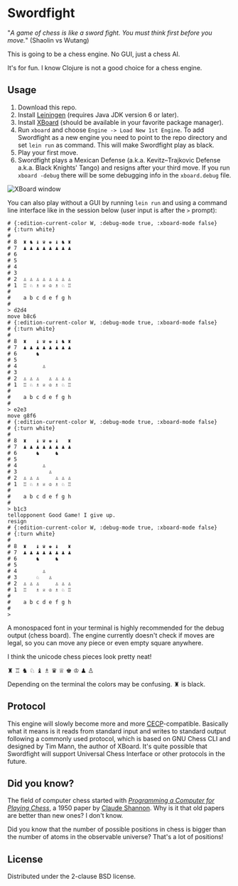 # Swordfight

"*A game of chess is like a sword fight. You must think first before you move.*" (Shaolin vs Wutang)

This is going to be a chess engine. No GUI, just a chess AI.

It's for fun. I know Clojure is not a good choice for a chess engine.

## Usage

1. Download this repo.
2. Install [Leiningen](http://leiningen.org/) (requires Java JDK version 6 or
   later).
3. Install [XBoard](https://www.gnu.org/software/xboard/) (should be available
   in your favorite package manager).
4. Run `xboard` and choose `Engine -> Load New 1st Engine`.
   To add Swordfight as a new engine you need to point to the repo directory
   and set `lein run` as command. This will make Swordfight play as black.
5. Play your first move.
6. Swordfight plays a Mexican Defense (a.k.a. Kevitz–Trajkovic Defense a.k.a. Black Knights' Tango)
   and resigns after your third move. If you run `xboard -debug` there will be some debugging info
   in the `xboard.debug` file.

![XBoard window](http://github.com/evalapply/Swordfight/tree/master/doc/mexican_defense.png)


You can also play without a GUI by running `lein run` and using a command line interface
like in the session below (user input is after the `>` prompt):

```
# {:edition-current-color W, :debug-mode true, :xboard-mode false}
# {:turn white}
#
# 8  ♜ ♞ ♝ ♛ ♚ ♝ ♞ ♜
# 7  ♟ ♟ ♟ ♟ ♟ ♟ ♟ ♟
# 6                 
# 5                 
# 4                 
# 3                 
# 2  ♙ ♙ ♙ ♙ ♙ ♙ ♙ ♙
# 1  ♖ ♘ ♗ ♕ ♔ ♗ ♘ ♖
#
#    a b c d e f g h
#
> d2d4
move b8c6
# {:edition-current-color W, :debug-mode true, :xboard-mode false}
# {:turn white}
#
# 8  ♜   ♝ ♛ ♚ ♝ ♞ ♜
# 7  ♟ ♟ ♟ ♟ ♟ ♟ ♟ ♟
# 6      ♞          
# 5                 
# 4        ♙        
# 3                 
# 2  ♙ ♙ ♙   ♙ ♙ ♙ ♙
# 1  ♖ ♘ ♗ ♕ ♔ ♗ ♘ ♖
#
#    a b c d e f g h
#
> e2e3
move g8f6
# {:edition-current-color W, :debug-mode true, :xboard-mode false}
# {:turn white}
#
# 8  ♜   ♝ ♛ ♚ ♝   ♜
# 7  ♟ ♟ ♟ ♟ ♟ ♟ ♟ ♟
# 6      ♞     ♞    
# 5                 
# 4        ♙        
# 3          ♙      
# 2  ♙ ♙ ♙     ♙ ♙ ♙
# 1  ♖ ♘ ♗ ♕ ♔ ♗ ♘ ♖
#
#    a b c d e f g h
#
> b1c3
tellopponent Good Game! I give up.
resign
# {:edition-current-color W, :debug-mode true, :xboard-mode false}
# {:turn white}
#
# 8  ♜   ♝ ♛ ♚ ♝   ♜
# 7  ♟ ♟ ♟ ♟ ♟ ♟ ♟ ♟
# 6      ♞     ♞    
# 5                 
# 4        ♙        
# 3      ♘   ♙      
# 2  ♙ ♙ ♙     ♙ ♙ ♙
# 1  ♖   ♗ ♕ ♔ ♗ ♘ ♖
#
#    a b c d e f g h
#
>
```

A monospaced font in your terminal is highly recommended for the debug output (chess board).
The engine currently doesn't check if moves are legal, so you can move any piece or even
empty square anywhere.

I think the unicode chess pieces look pretty neat!

♜ ♖ ♞ ♘ ♝ ♗ ♛ ♕ ♚ ♔ ♟ ♙

Depending on the terminal the colors may be confusing. ♜ is black.

## Protocol

This engine will slowly become more and more
[CECP](https://en.wikipedia.org/wiki/Chess_Engine_Communication_Protocol)-compatible.
Basically what it means is it reads from standard input and writes to standard output
following a commonly used protocol, which is based on GNU Chess CLI and designed by
Tim Mann, the author of XBoard. It's quite possible that Swordfight will support
Universal Chess Interface or other protocols in the future.

## Did you know?

The field of computer chess started with
[*Programming a Computer for Playing Chess*](http://archive.computerhistory.org/projects/chess/related_materials/text/2-0%20and%202-1.Programming_a_computer_for_playing_chess.shannon/2-0%20and%202-1.Programming_a_computer_for_playing_chess.shannon.062303002.pdf),
a 1950 paper by [Claude Shannon](http://en.wikipedia.org/wiki/Claude_Shannon). Why is it that old papers are better than new ones? I don't know.

Did you know that the number of possible positions in chess is bigger than the number of atoms in the observable universe? That's a lot of positions!

## License

Distributed under the 2-clause BSD license.
